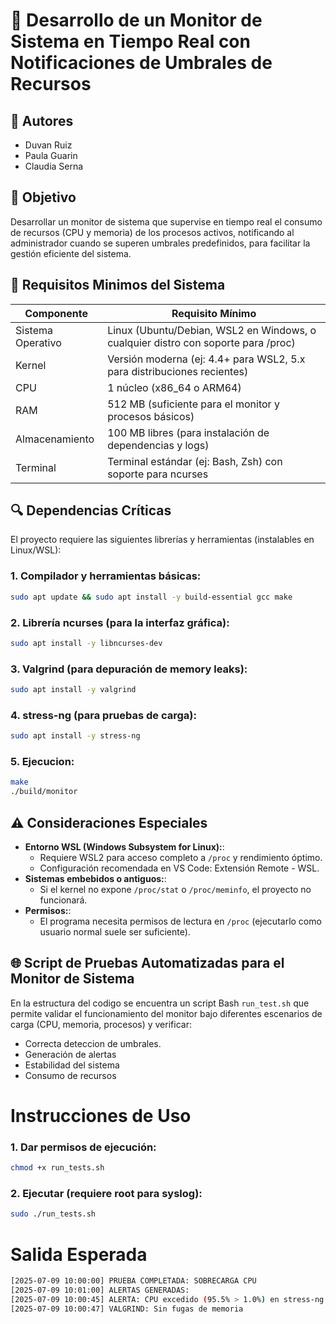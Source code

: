 # 💾 Desarrollo de un Monitor de Sistema en Tiempo Real con Notificaciones de Umbrales de Recursos

## 👥 Autores
- Duvan Ruiz
- Paula Guarin
- Claudia Serna

## 🎯 Objetivo
Desarrollar un monitor de sistema que supervise en tiempo real el consumo de recursos (CPU y memoria) de los procesos activos, notificando al administrador cuando se superen umbrales predefinidos, para facilitar la gestión eficiente del sistema.

## 📌 Requisitos Minimos del Sistema 
| Componente         | Requisito Mínimo                                                                 |
|--------------------|----------------------------------------------------------------------------------|
| Sistema Operativo  | Linux (Ubuntu/Debian, WSL2 en Windows, o cualquier distro con soporte para /proc) |
| Kernel             | Versión moderna (ej: 4.4+ para WSL2, 5.x para distribuciones recientes)           |
| CPU                | 1 núcleo (x86_64 o ARM64)                                                        |
| RAM                | 512 MB (suficiente para el monitor y procesos básicos)                           |
| Almacenamiento     | 100 MB libres (para instalación de dependencias y logs)                          |
| Terminal           | Terminal estándar (ej: Bash, Zsh) con soporte para ncurses                      |

## 🔍 Dependencias Críticas
El proyecto requiere las siguientes librerías y herramientas (instalables en Linux/WSL):

### 1. Compilador y herramientas básicas:
```bash
sudo apt update && sudo apt install -y build-essential gcc make
```
### 2. Librería ncurses (para la interfaz gráfica):
```bash
sudo apt install -y libncurses-dev
```
### 3. Valgrind (para depuración de memory leaks):
```bash
sudo apt install -y valgrind
```
### 4. stress-ng (para pruebas de carga):
```bash
sudo apt install -y stress-ng
```
### 5. Ejecucion:
```bash
make
./build/monitor
```
## ⚠️ Consideraciones Especiales
- **Entorno WSL (Windows Subsystem for Linux):**:
  - Requiere WSL2 para acceso completo a `/proc` y rendimiento óptimo.
  - Configuración recomendada en VS Code: Extensión Remote - WSL.
- **Sistemas embebidos o antiguos:**:
  - Si el kernel no expone `/proc/stat` o `/proc/meminfo`, el proyecto no funcionará.
- **Permisos:**:
  - El programa necesita permisos de lectura en `/proc` (ejecutarlo como usuario normal suele ser suficiente).   

## 🌐 Script de Pruebas Automatizadas para el Monitor de Sistema
En la estructura del codigo se encuentra un script Bash `run_test.sh` que permite validar el funcionamiento del monitor bajo diferentes escenarios de carga (CPU, memoria, procesos) y verificar:
- Correcta deteccion de umbrales.
- Generación de alertas
- Estabilidad del sistema
- Consumo de recursos

# Instrucciones de Uso
### 1. Dar permisos de ejecución:
```bash
chmod +x run_tests.sh
```
### 2. Ejecutar (requiere root para syslog):
```bash
sudo ./run_tests.sh
```

# Salida Esperada
```bash
[2025-07-09 10:00:00] PRUEBA COMPLETADA: SOBRECARGA CPU
[2025-07-09 10:01:00] ALERTAS GENERADAS:
[2025-07-09 10:00:45] ALERTA: CPU excedido (95.5% > 1.0%) en stress-ng (PID: 12345)
[2025-07-09 10:00:47] VALGRIND: Sin fugas de memoria
```



